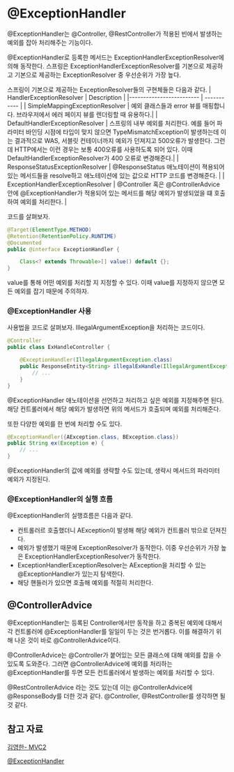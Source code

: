 # @ExceptionHandler

@ExceptionHandler는 @Controller, @RestController가 적용된 빈에서 발생하는 예외를 잡아 처리해주는 기능이다.

@ExceptionHandler로 등록한 메서드는 ExceptionHandlerExceptionResolver에 의해 동작한다. 스프링은 ExceptionHandlerExceptionResolver를 기본으로 제공하고 기본으로 제공하는 ExceptionResolver 중 우선순위가 가장 높다.

스프링이 기본으로 제공하는 ExceptionResolver들의 구현체들은 다음과 같다.
| HandlerExceptionResolver | Description |
|------------------------- | ----------- |
| SimpleMappingExceptionResolver | 예외 클래스들과 error 뷰를 매핑합니다. 브라우저에서 에러 페이지 뷰를 렌더링할 때 유용하다.|
| DefaultHandlerExceptionResolver | 스프링의 내부 예외를 처리한다. 예를 들어 파라미터 바인딩 시점에 타입이 맞지 않으면 TypeMismatchException이 발생하는데 이는 결과적으로 WAS, 서블릿 컨테이너까지 예외가 던져지고 500오류가 발생한다. 그런데 HTTP에서는 이런 경우는 보통 400오류를 사용하도록 되어 있다. 이때 DefaultHandlerExceptionResolver가 400 오류로 변경해준다.|
| ResponseStatusExceptionResolver | @ResponseStatus 애노테이션이 젹용되어있는 메서드들을 resolve하고 애노테이션에 있는 값으로 HTTP 코드를 변경해준다. |
| ExceptionHandlerExceptionResolver | @Controller 혹은 @ControllerAdvice 안에 @ExceptionHandler가 적용되어 있는 메서드를 해당 예외가 발생되었을 떄 호출하여 예외를 처리한다. |

코드를 살펴보자.
```java
@Target(ElementType.METHOD)
@Retention(RetentionPolicy.RUNTIME)
@Documented
public @interface ExceptionHandler {

	Class<? extends Throwable>[] value() default {};
}
```

value를 통해 어떤 예외를 처리할 지 지정할 수 있다. 이때 value를 지정하지 않으면 모든 예외를 잡기 때문에 주의하자.

### @ExceptionHandler 사용

사용법을 코드로 살펴보자. IllegalArgumentException을 처리하는 코드이다.
```java
@Controller
public class ExHandleController {

    @ExceptionHandler(IllegalArgumentException.class)
    public ResponseEntity<String> illegalExHandle(IllegalArgumentException e) {
        // ...
    }
}
```

@ExceptionHandler 애노테이션을 선언하고 처리하고 싶은 예외를 지정해주면 된다. 해당 컨트롤러에서 해당 예외가 발생하면 위의 메서드가 호출되며 예외를 처리해준다.

또한 다양한 예외를 한 번에 처리할 수도 있다.
```java
@ExceptionHandler({AException.class, BException.class})
public String ex(Exception e) {
    // ...
}
```
@ExceptionHandler의 값에 예외를 생략할 수도 있는데, 생략시 메서드의 파라미터 예외가 지정된다.

### @ExceptionHandler의 실행 흐름
@ExceptionHandler의 실행흐름은 다음과 같다.
- 컨트롤러르 호출했더니 AException이 발생해 해당 예외가 컨트롤러 밖으로 던져진다.
- 예외가 발생했기 때문에 ExceptionResolver가 동작한다. 이중 우선순위가 가장 높은 ExceptionHandlerExceptionResolver가 동작한다.
- ExceptionHandlerExceptionResolver는 AException을 처리할 수 있는 @ExceptionHandler가 있는지 탐색한다.
- 해당 핸들러가 있으면 호출해 예외를 적절히 처리한다. 

## @ControllerAdvice
@ExceptionHandler는 등록된 Controller에서만 동작을 하고 중복된 예외에 대해서 각 컨트롤러에 @ExceptionHandler를 일일이 두는 것은 번거롭다. 이를 해결하기 위해 나온 것이 바로 @ControllerAdvice이다.

@ControllerAdvice는 @Controller가 붙어있는 모든 클래스에 대해 예외를 잡을 수 있도록 도와준다. 그러면 @ControllerAdvice에 예외를 처리하는 @ExceptionHandler를 두면 모든 컨트롤러에서 발생하는 예외를 처리할 수 있다.

@RestControllerAdvice 라는 것도 있는데 이는 @ControllerAdvice에 @ResponseBody를 더한 것과 같다. @Controller, @RestController를 생각하면 될 것 같다.

## 참고 자료
[김영한- MVC2](https://www.inflearn.com/course/%EC%8A%A4%ED%94%84%EB%A7%81-mvc-2/dashboard)

[@ExceptionHandler](https://docs.spring.io/spring-framework/docs/current/reference/html/web.html#mvc-exceptionhandlers)